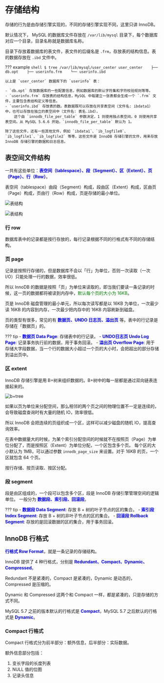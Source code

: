 # 存储结构

存储的行为是由存储引擎实现的，不同的存储引擎实现不同，这里只讲 InnoDB。


默认情况下， MySQL 的数据库文件存放在 `/var/lib/mysql` 目录下，每个数据库对应一个目录，目录名称就是数据库名称。

目录下存放着数据库的表文件，表文件的后缀名是 `.frm`，存放表的结构信息。表的数据存放在 `.ibd` 文件中。

??? example
    ```shell
    $ tree /var/lib/mysql/user_center
    user_center
        ├── db.opt
        ├── userinfo.frm
        └── userinfo.ibd
    ```

    以上是 `user_center` 数据库下的 `userinfo` 表：

    - `db.opt` 存放数据库的一些配置信息，例如数据库的默认字符集和字符校验规则等等。
    - `userinfo.frm` 存放表的结构信息，MySQL 中每建立一张表都会生成一个 `.frm` 文件，主要包含表结构定义等信息。
    - `userinfo.ibd` 存放表的数。表数据既可以存放在共享表空间（文件名: ibdata1）中，也可以存放在独立的表空间中（文件名: 表名.ibd），
        这个由 `innodb_file_per_table` 参数决定，1 则使用独占表空间，0 则使用共享表空间。从 MySQL 5.6.6 开始，`innodb_file_per_table` 默认为 1。

    除了这些文件，还有一些其他文件，例如 `ibdata1`、`ib_logfile0`、`ib_logfile1`、`ib_logfile2` 等等，这些文件是 InnoDB 存储引擎的文件，用来存放 InnoDB 存储引擎的数据和日志信息。

## 表空间文件结构
一共有这些单位：**<font color='blue'>表空间（tablespace）、段（Segment）、区（Extent）、页（Page）、行（Row）</font>**。

表空间（tablespace）由段（Segment）构成，段由区（Extent）构成，区由页（Page）构成，页由行（Row）构成，页是存储的最小单位。

![表结构](https://blogpicure.oss-cn-shenzhen.aliyuncs.com/blog/illustration-pic/distributed/mysql_table_struct2.png)

![表结构](https://blogpicure.oss-cn-shenzhen.aliyuncs.com/blog/illustration-pic/distributed/mysql_table_struct.png)


### 行 row
数据库表中的记录都是按行存放的，每行记录根据不同的行格式有不同的存储结构。

### 页 page
记录是按照行存储的，但是数据库不会以「行」为单位，否则一次读取（一次 I/O）只能处理一行的数据，效率很低。

所以 InnoDB 的数据是按照「页」为单位来读取的，即当我们要读一条记录的时候，这一页的数据都将被读到内存中，<font color='green'>默认每个页的大小为 16KB</font>。

页是 InnoDB 磁盘管理的最小单元，所以每次读写都是以 16KB 为单位，一次最少读 16KB 的内容到内存，一次最少把内存中的 16KB 内容刷新到磁盘。

页的类型有很多，常见的有 **<font color='blue'>数据页、UNDO 日志页、溢出页</font>** 等。表中的行记录是存储在「数据页」的。

??? tip
    - **<font color='blue'>数据页 Data Page</font>**: 存储表中的行记录。
    - **<font color='blue'>UNDO日志页 Undo Log Page</font>**: 记录事务执行前的数据，用于事务回滚。
    - **<font color='blue'>溢出页 Overflow Page</font>**: 用于存储大字段数据，当一个行的数据大小超过一个页的大小时，会把超出的部分存储到溢出页中。


### 区 extent

InnoDB 存储引擎是用 B+树来组织数据的。B+树中的每一层都是通过双向链表连接起来的。

![b+tree](https://blogpicure.oss-cn-shenzhen.aliyuncs.com/blog/illustration-pic/MySQL/b%2Btree.jpg)

如果以页为单位来分配空间，那么相邻的两个页之间的物理位置不一定是连续的，会导致磁盘查询时有大量的随机 IO，效率很低。

所以 InnoDB 会把连续的页组织成一个区，这样可以减少磁盘的随机 IO，提高查询效率。

在表中数据量大的时候，为某个索引分配空间的时候就不在按照页（Page）为单位分配了，而是按照区（Extent）为单位分配，一个区包含多个页。
每个区的大小默认为 1MB，可以通过参数 `innodb_page_size` 来设置。对于 16KB 的页，一个区就包含 64 个页。

按行存储、按页读取、按区分配。


### 段 segment

段是由区组成的，一个段可以包含多个区，段是 InnoDB 存储引擎管理空间的逻辑单位。
一般分为 **<font color='blue'>数据段、索引段、回滚段</font>**。

??? tip
    - **<font color='blue'>数据段 Data Segment</font>**: 存放 B + 树的叶子节点的区的集合。
    - **<font color='blue'>索引段 Index Segment</font>**: 存放 B + 树的非叶子节点的区的集合。
    - **<font color='blue'>回滚段 Rollback Segment</font>**: 存放的是回滚数据的区的集合，用于事务回滚。


## InnoDB 行格式

**<font color='blue'>行格式 Row Format</font>**，就是一条记录的存储结构。

InnoDB 提供了 4 种行格式，分别是 **<font color='blue'>Redundant、Compact、Dynamic、Compressed</font>**。

Redundant 不是紧凑的，Compact 是紧凑的，Dynamic 是动态的，Compressed 是压缩的。

Dynamic 和 Compressed 这两个和 Compact 一样，都是紧凑的，只是存储的方式不同。

MySQL 5.7 之前的版本默认的行格式是 **<font color='blue'>Compact</font>**，MySQL 5.7 之后默认的行格式是 **<font color='blue'>Dynamic</font>**。

### Compact 行格式


Compact 行格式分为前半部分：额外信息，后半部分：实际数据。

额外信息部分包括：

1. 变长字段的长度列表
2. NULL 值的位图
3. 记录头信息



